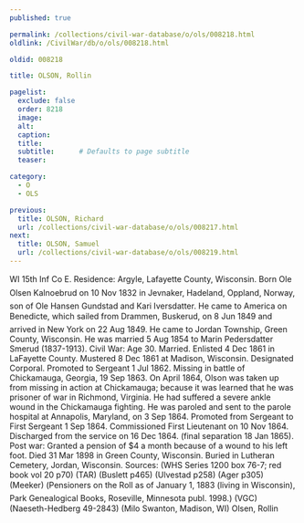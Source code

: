 ```yaml
---
published: true

permalink: /collections/civil-war-database/o/ols/008218.html
oldlink: /CivilWar/db/o/ols/008218.html

oldid: 008218

title: OLSON, Rollin

pagelist:
  exclude: false
  order: 8218
  image: 
  alt:
  caption:
  title:
  subtitle:      # Defaults to page subtitle
  teaser:

category: 
  - O 
  - OLS

previous:
  title: OLSON, Richard
  url: /collections/civil-war-database/o/ols/008217.html  
next:
  title: OLSON, Samuel
  url: /collections/civil-war-database/o/ols/008219.html   
---
```

WI 15th Inf Co E. Residence: Argyle, Lafayette County, Wisconsin. Born &#147;Ole Olsen Kalnoebrud&#148; on 10 Nov 1832 in Jevnaker, Hadeland, Oppland, Norway, son of Ole Hansen Gundstad and Kari Iversdatter. He came to America on &#147;Benedicte&#148;, which sailed from Drammen, Buskerud, on 8 Jun 1849 and arrived in New York on 22 Aug 1849. He came to Jordan Township, Green County, Wisconsin. He was married 5 Aug 1854 to Marin Pedersdatter Smerud (1837-1913). Civil War: Age 30. Married. Enlisted 4 Dec 1861 in LaFayette County. Mustered 8 Dec 1861 at Madison, Wisconsin. Designated Corporal. Promoted to Sergeant 1 Jul 1862. Missing in battle of Chickamauga, Georgia, 19 Sep 1863. On April 1864, Olson was taken up from missing in action at Chickamauga; because it was learned that he was prisoner of war in Richmond, Virginia. He had suffered a severe ankle wound in the Chickamauga fighting. He was paroled and sent to the parole hospital at Annapolis, Maryland, on 3 Sep 1864. Promoted from Sergeant to First Sergeant 1 Sep 1864. Commissioned First Lieutenant on 10 Nov 1864. Discharged from the service on 16 Dec 1864. (final separation 18 Jan 1865). Post war: Granted a pension of $4 a month because of a wound to his left foot. Died 31 Mar 1898 in Green County, Wisconsin. Buried in Lutheran Cemetery, Jordan, Wisconsin. Sources: (WHS Series 1200 box 76-7; red book vol 20 p70) (TAR) (Buslett p465) (Ulvestad p258) (Ager p305) (Meeker) (&#147;Pensioners on the Roll as of January 1, 1883 (living in Wisconsin)&#148;, Park Genealogical Books, Roseville, Minnesota publ. 1998.) (VGC) (Naeseth-Hedberg &#146;49-2843) (Milo Swanton, Madison, WI) &#147;Olsen, Rollin&#148;